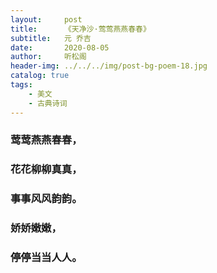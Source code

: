 ```yaml
---
layout:     post
title:      《天净沙·莺莺燕燕春春》
subtitle:   元 乔吉
date:       2020-08-05
author:     听松阁
header-img: ../../../img/post-bg-poem-18.jpg
catalog: true
tags:
    - 美文
    - 古典诗词
---
```


### 莺莺燕燕春春，
### 花花柳柳真真，
### 事事风风韵韵。
### 娇娇嫩嫩，
### 停停当当人人。

